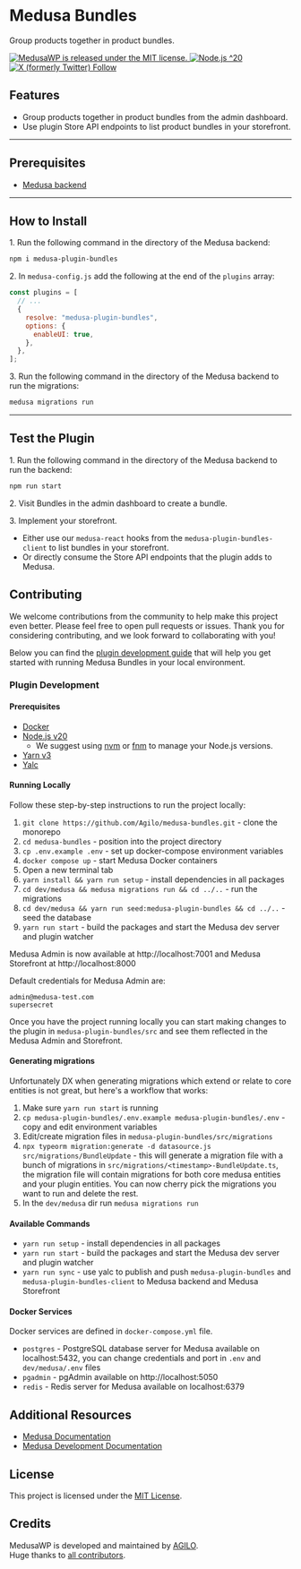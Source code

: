 # Medusa Bundles

Group products together in product bundles.

<p>
  <a href="./LICENSE">
    <img src="https://img.shields.io/badge/license-MIT-blue" alt="MedusaWP is released under the MIT license." />
  </a>
  <a href="https://nodejs.org/" target="_blank">
    <img src="https://img.shields.io/badge/Node.js-%5E20-brightgreen" alt="Node.js ^20">
  </a>
  <a href="https://twitter.com/intent/follow?screen_name=Agilo">
    <img src="https://img.shields.io/twitter/follow/Agilo" alt="X (formerly Twitter) Follow">
  </a>
</p>

## Features

- Group products together in product bundles from the admin dashboard.
- Use plugin Store API endpoints to list product bundles in your storefront.

---

## Prerequisites

- [Medusa backend](https://docs.medusajs.com/development/backend/install)

---

## How to Install

1\. Run the following command in the directory of the Medusa backend:

```bash
npm i medusa-plugin-bundles
```

2\. In `medusa-config.js` add the following at the end of the `plugins` array:

```js
const plugins = [
  // ...
  {
    resolve: "medusa-plugin-bundles",
    options: {
      enableUI: true,
    },
  },
];
```

3\. Run the following command in the directory of the Medusa backend to run the migrations:

```bash
medusa migrations run
```

---

## Test the Plugin

1\. Run the following command in the directory of the Medusa backend to run the backend:

```bash
npm run start
```

2\. Visit Bundles in the admin dashboard to create a bundle.

3\. Implement your storefront.

- Either use our `medusa-react` hooks from the `medusa-plugin-bundles-client` to list bundles in your storefront.
- Or directly consume the Store API endpoints that the plugin adds to Medusa.

## Contributing

We welcome contributions from the community to help make this project even better. Please feel free to open pull requests or issues. Thank you for considering contributing, and we look forward to collaborating with you!

Below you can find the [plugin development guide](#plugin-development) that will help you get started with running Medusa Bundles in your local environment.

### Plugin Development

#### Prerequisites

- [Docker](https://docs.docker.com/get-docker/)
- [Node.js v20](https://nodejs.org/en/download/)
  - We suggest using [nvm](https://github.com/nvm-sh/nvm) or [fnm](https://github.com/Schniz/fnm) to manage your Node.js versions.
- [Yarn v3](https://v3.yarnpkg.com/getting-started/install)
- [Yalc](https://github.com/wclr/yalc)

#### Running Locally

Follow these step-by-step instructions to run the project locally:

1. `git clone https://github.com/Agilo/medusa-bundles.git` - clone the monorepo
2. `cd medusa-bundles` - position into the project directory
3. `cp .env.example .env` - set up docker-compose environment variables
4. `docker compose up` - start Medusa Docker containers
5. Open a new terminal tab
6. `yarn install && yarn run setup` - install dependencies in all packages
7. `cd dev/medusa && medusa migrations run && cd ../..` - run the migrations
8. `cd dev/medusa && yarn run seed:medusa-plugin-bundles && cd ../..` - seed the database
9. `yarn run start` - build the packages and start the Medusa dev server and plugin watcher

Medusa Admin is now available at http://localhost:7001 and Medusa Storefront at http://localhost:8000

Default credentials for Medusa Admin are:

```
admin@medusa-test.com
supersecret
```

Once you have the project running locally you can start making changes to the plugin in `medusa-plugin-bundles/src` and see them reflected in the Medusa Admin and Storefront.

#### Generating migrations

Unfortunately DX when generating migrations which extend or relate to core entities is not great, but here's a workflow that works:

1. Make sure `yarn run start` is running
2. `cp medusa-plugin-bundles/.env.example medusa-plugin-bundles/.env` - copy and edit environment variables
3. Edit/create migration files in `medusa-plugin-bundles/src/migrations`
4. `npx typeorm migration:generate -d datasource.js src/migrations/BundleUpdate` - this will generate a migration file with a bunch of migrations in `src/migrations/<timestamp>-BundleUpdate.ts`, the migration file will contain migrations for both core medusa entities and your plugin entities. You can now cherry pick the migrations you want to run and delete the rest.
5. In the `dev/medusa` dir run `medusa migrations run`

#### Available Commands

- `yarn run setup` - install dependencies in all packages
- `yarn run start` - build the packages and start the Medusa dev server and plugin watcher
- `yarn run sync` - use yalc to publish and push `medusa-plugin-bundles` and `medusa-plugin-bundles-client` to Medusa backend and Medusa Storefront

#### Docker Services

Docker services are defined in `docker-compose.yml` file.

- `postgres` - PostgreSQL database server for Medusa available on localhost:5432, you can change credentials and port in `.env` and `dev/medusa/.env` files
- `pgadmin` - pgAdmin available on http://localhost:5050
- `redis` - Redis server for Medusa available on localhost:6379

## Additional Resources

- [Medusa Documentation](https://docs.medusajs.com/)
- [Medusa Development Documentation](https://docs.medusajs.com/development/overview)

## License

This project is licensed under the [MIT License](./LICENSE).

## Credits

MedusaWP is developed and maintained by [AGILO](https://agilo.co/).  
Huge thanks to [all contributors](https://github.com/Agilo/medusa-wp/graphs/contributors).
